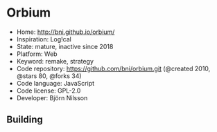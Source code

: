# Orbium

- Home: http://bni.github.io/orbium/
- Inspiration: Log!cal
- State: mature, inactive since 2018
- Platform: Web
- Keyword: remake, strategy
- Code repository: https://github.com/bni/orbium.git (@created 2010, @stars 80, @forks 34)
- Code language: JavaScript
- Code license: GPL-2.0
- Developer: Björn Nilsson

## Building
